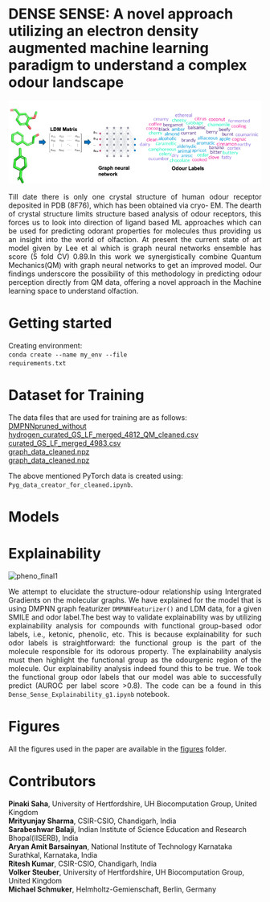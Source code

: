 #  DENSE SENSE: A novel approach utilizing an electron density augmented machine learning paradigm to understand a complex odour landscape

  ![Representation of QNN framework](https://github.com/CSIO-FPIL/Dense-Sense-ODOR/blob/main/30_ensemble_models/qnn.png)

<div align="justify"> Till date there is only one crystal structure of human odour receptor deposited in PDB
(8F76), which has been obtained via cryo- EM. The dearth of crystal structure limits
structure based analysis of odour receptors, this forces us to look into direction of ligand
based ML approaches which can be used for predicting odorant properties for molecules
thus providing us an insight into the world of olfaction. At present the current state
of art model given by Lee et al which is graph neural networks ensemble has score
(5 fold CV) 0.89.In this work we synergistically combine Quantum Mechanics(QM)
with graph neural networks to get an improved model. Our findings underscore the
possibility of this methodology in predicting odour perception directly from QM data,
offering a novel approach in the Machine learning space to understand olfaction. </div>



# Getting started
Creating environment:
<br><code>conda create --name my_env --file requirements.txt</code></br>

# Dataset for Training


The data files that are used for training are as follows:<br>
[DMPNNpruned_without hydrogen_curated_GS_LF_merged_4812_QM_cleaned.csv](https://github.com/CSIO-FPIL/Dense-Sense-ODOR/blob/main/DMPNNpruned_without%20hydrogen_curated_GS_LF_merged_4812_QM_cleaned.csv) <br>
[curated_GS_LF_merged_4983.csv](https://github.com/CSIO-FPIL/Dense-Sense-ODOR/blob/main/curated_GS_LF_merged_4983.csv) <br>
[graph_data_cleaned.npz](https://github.com/CSIO-FPIL/Dense-Sense-ODOR/blob/main/DMPNNpruned_graph_data_cleaned.npz) <br>
[graph_data_cleaned.npz](https://github.com/CSIO-FPIL/Dense-Sense-ODOR/blob/main/graph_data_cleaned.npz)  <br>

The above mentioned PyTorch data is created using: <code>Pyg_data_creator_for_cleaned.ipynb</code>.

# Models


# Explainability

<img width="858" alt="pheno_final1" src="https://github.com/user-attachments/assets/2c33c155-7466-49c1-9ef0-217dc52945bf" /> <br>


<div align="justify">We attempt to elucidate the structure-odour relationship using Intergrated Gradients on the molecular graphs. We have explained for the model that is using DMPNN graph featurizer <code>DMPNNFeaturizer()</code> and LDM data, for a given SMILE and odor label.The best way to validate explainability was by utilizing explainability analysis for compounds with functional group-based odor labels, i.e., ketonic, phenolic, etc. This is because
explainability for such odor labels is straightforward: the functional group is the part of
the molecule responsible for its odorous property. The explainability analysis must then
highlight the functional group as the odourgenic region of the molecule.
Our explainability analysis indeed found this to be true. We took the functional group
odor labels that our model was able to successfully predict (AUROC per label score >0.8). The code can be a found in this <code>Dense_Sense_Explainability_g1.ipynb</code> notebook.</div>

# Figures
All the figures used in the paper are available in the [figures](https://github.com/CSIO-FPIL/generative-odor/tree/main/figures) folder. 

# Contributors
**Pinaki Saha**, University of Hertfordshire, UH Biocomputation Group, United Kingdom <br>
**Mrityunjay Sharma**, CSIR-CSIO, Chandigarh, India                
**Sarabeshwar Balaji**, Indian Institute of Science Education and Research Bhopal(IISERB), India <br>
**Aryan Amit Barsainyan**, National Institute of Technology Karnataka Surathkal, Karnataka, India<br>
**Ritesh Kumar**, CSIR-CSIO, Chandigarh, India<br>
**Volker Steuber**, University of Hertfordshire, UH Biocomputation Group, United Kingdom <br>
**Michael Schmuker**, Helmholtz-Gemienschaft, Berlin, Germany <br>
